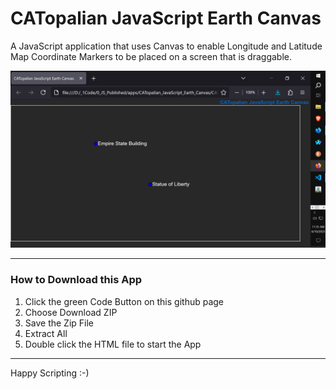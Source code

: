 # CATopalian JavaScript Earth Canvas
A JavaScript application that uses Canvas to enable Longitude and Latitude Map Coordinate Markers to be placed on a screen that is draggable.  

![screenshot_001](src/media/textures/screenshots/001a.PNG)

---

### How to Download this App
1. Click the green Code Button on this github page
2. Choose Download ZIP
3. Save the Zip File
4. Extract All
5. Double click the HTML file to start the App

---

Happy Scripting :-)

